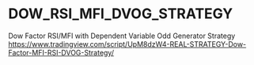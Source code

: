 # DOW_RSI_MFI_DVOG_STRATEGY
Dow Factor RSI/MFI with Dependent Variable Odd Generator Strategy
https://www.tradingview.com/script/UpM8dzW4-REAL-STRATEGY-Dow-Factor-MFI-RSI-DVOG-Strategy/
